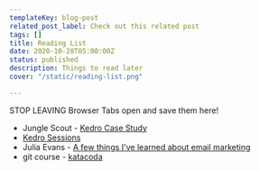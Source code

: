 ```yaml
---
templateKey: blog-post
related_post_label: Check out this related post
tags: []
title: Reading List
date: 2020-10-28T05:00:00Z
status: published
description: Things to read later
cover: "/static/reading-list.png"

---
```

STOP LEAVING Browser Tabs open and save them here!

* Jungle Scout - [Kedro Case Study](https://junglescouteng.medium.com/jungle-scout-case-study-kedro-airflow-and-mlflow-use-on-production-code-150d7231d42e)
* [Kedro Sessions](https://github.com/quantumblacklabs/kedro/commit/b42845e2e9a6d96e395a5a6f75980ef55c24fddc)
* Julia Evans - [A few things I've learned about email marketing](https://jvns.ca/blog/2020/10/28/a-few-things-i-ve-learned-about-email-marketing/)
* git course - [katacoda](https://www.katacoda.com/courses/git/1)

